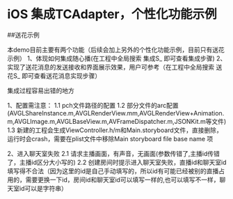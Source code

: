 # iOS 集成TCAdapter，个性化功能示例

##送花示例

本demo目前主要有两个功能（后续会加上另外的个性化功能示例，目前只有送花示例）
1、体现如何集成随心播(在工程中全局搜索 集成S_ 即可查看集成步骤)
2、实现了送花消息的发送接收和界面展示效果，用户可参考（在工程中全局搜索 送花S_ 即可查看送花消息实现步骤）

集成过程容易出错的地方

1、配置需注意：
1.1 pch文件路径的配置
1.2 部分文件的arc配置 (AVGLShareInstance.m,AVGLRenderView.mm,AVGLRenderView+Animation.m,AVGLImage.m,AVGLBaseView.m,AVFrameDispatcher.m,JSONKit.m等文件)
1.3 新建的工程会生成ViewController.h/m和Main.storyboard文件，直接删除，运行时会crash，需要在plist文件中移除Main storyboard file base name 项

2、进入聊天室失败
2.1 请求主播画面，有声音，无画面(参数传错了,主播id传错了，主播id区分大小写的)
2.2 创建房间时提示进入聊天室失败，直播id和聊天室id填写得不合法（因为这里的id是自己手动填写的，所以id有可能已经被别的直播占用的，需要更换一下id，房间id和聊天室id可以填写一样的,也可以填写不一样，聊天室id可以是字符串）